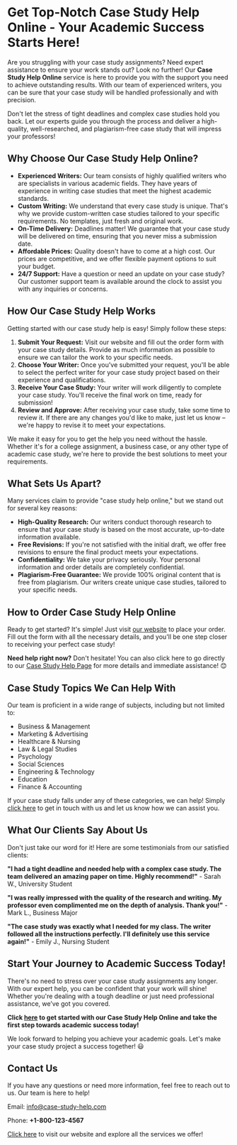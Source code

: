 # Get Top-Notch Case Study Help Online - Your Academic Success Starts Here!

Are you struggling with your case study assignments? Need expert assistance to ensure your work stands out? Look no further! Our **Case Study Help Online** service is here to provide you with the support you need to achieve outstanding results. With our team of experienced writers, you can be sure that your case study will be handled professionally and with precision.

Don't let the stress of tight deadlines and complex case studies hold you back. Let our experts guide you through the process and deliver a high-quality, well-researched, and plagiarism-free case study that will impress your professors!

## Why Choose Our Case Study Help Online?

- **Experienced Writers:** Our team consists of highly qualified writers who are specialists in various academic fields. They have years of experience in writing case studies that meet the highest academic standards.
- **Custom Writing:** We understand that every case study is unique. That's why we provide custom-written case studies tailored to your specific requirements. No templates, just fresh and original work.
- **On-Time Delivery:** Deadlines matter! We guarantee that your case study will be delivered on time, ensuring that you never miss a submission date.
- **Affordable Prices:** Quality doesn't have to come at a high cost. Our prices are competitive, and we offer flexible payment options to suit your budget.
- **24/7 Support:** Have a question or need an update on your case study? Our customer support team is available around the clock to assist you with any inquiries or concerns.

## How Our Case Study Help Works

Getting started with our case study help is easy! Simply follow these steps:

1. **Submit Your Request:** Visit our website and fill out the order form with your case study details. Provide as much information as possible to ensure we can tailor the work to your specific needs.
2. **Choose Your Writer:** Once you've submitted your request, you'll be able to select the perfect writer for your case study project based on their experience and qualifications.
3. **Receive Your Case Study:** Your writer will work diligently to complete your case study. You'll receive the final work on time, ready for submission!
4. **Review and Approve:** After receiving your case study, take some time to review it. If there are any changes you'd like to make, just let us know – we're happy to revise it to meet your expectations.

We make it easy for you to get the help you need without the hassle. Whether it's for a college assignment, a business case, or any other type of academic case study, we're here to provide the best solutions to meet your requirements.

## What Sets Us Apart?

Many services claim to provide "case study help online," but we stand out for several key reasons:

- **High-Quality Research:** Our writers conduct thorough research to ensure that your case study is based on the most accurate, up-to-date information available.
- **Free Revisions:** If you're not satisfied with the initial draft, we offer free revisions to ensure the final product meets your expectations.
- **Confidentiality:** We take your privacy seriously. Your personal information and order details are completely confidential.
- **Plagiarism-Free Guarantee:** We provide 100% original content that is free from plagiarism. Our writers create unique case studies, tailored to your specific needs.

## How to Order Case Study Help Online

Ready to get started? It's simple! Just visit [our website](https://tinyurl.com/topessay?keyword=case+study+help+online) to place your order. Fill out the form with all the necessary details, and you'll be one step closer to receiving your perfect case study!

**Need help right now?** Don't hesitate! You can also click here to go directly to our [Case Study Help Page](https://tinyurl.com/topessay?keyword=case+study+help+online) for more details and immediate assistance! 😊

## Case Study Topics We Can Help With

Our team is proficient in a wide range of subjects, including but not limited to:

- Business & Management
- Marketing & Advertising
- Healthcare & Nursing
- Law & Legal Studies
- Psychology
- Social Sciences
- Engineering & Technology
- Education
- Finance & Accounting

If your case study falls under any of these categories, we can help! Simply [click here](https://tinyurl.com/topessay?keyword=case+study+help+online) to get in touch with us and let us know how we can assist you.

## What Our Clients Say About Us

Don't just take our word for it! Here are some testimonials from our satisfied clients:

**"I had a tight deadline and needed help with a complex case study. The team delivered an amazing paper on time. Highly recommend!"** - Sarah W., University Student

**"I was really impressed with the quality of the research and writing. My professor even complimented me on the depth of analysis. Thank you!"** - Mark L., Business Major

**"The case study was exactly what I needed for my class. The writer followed all the instructions perfectly. I'll definitely use this service again!"** - Emily J., Nursing Student

## Start Your Journey to Academic Success Today!

There's no need to stress over your case study assignments any longer. With our expert help, you can be confident that your work will shine! Whether you're dealing with a tough deadline or just need professional assistance, we’ve got you covered.

**Click [here](https://tinyurl.com/topessay?keyword=case+study+help+online) to get started with our Case Study Help Online and take the first step towards academic success today!**

We look forward to helping you achieve your academic goals. Let's make your case study project a success together! 😃

## Contact Us

If you have any questions or need more information, feel free to reach out to us. Our team is here to help!

Email: [info@case-study-help.com](mailto:info@case-study-help.com)

Phone: **+1-800-123-4567**

[Click here](https://tinyurl.com/topessay?keyword=case+study+help+online) to visit our website and explore all the services we offer!
